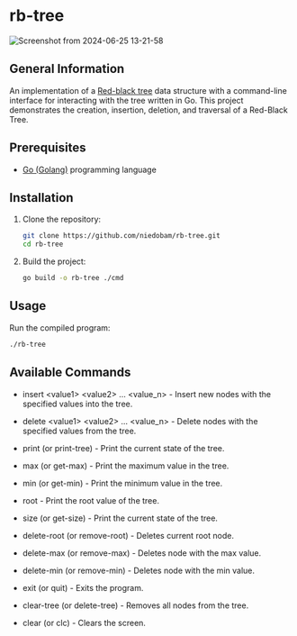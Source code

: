 # rb-tree

![Screenshot from 2024-06-25 13-21-58](https://github.com/niedobam/rb-tree/assets/127039716/21303475-83ab-4863-a909-6f0eb54a4581)

## General Information
An implementation of a [Red-black tree](https://en.wikipedia.org/wiki/Red%E2%80%93black_tree) data structure with a command-line interface for interacting with the tree written in Go. This project demonstrates the creation, insertion, deletion, and traversal of a Red-Black Tree.

## Prerequisites
* [Go (Golang)](https://go.dev/) programming language

## Installation

1. Clone the repository:

    ```sh
    git clone https://github.com/niedobam/rb-tree.git
    cd rb-tree
    ```

2. Build the project:

    ```sh
    go build -o rb-tree ./cmd
    ```

## Usage

Run the compiled program:

```sh
./rb-tree
```
## Available Commands
* insert \<value1> \<value2> ... \<value_n> - Insert new nodes with the specified values into the tree.

* delete \<value1> \<value2> ... \<value_n> - Delete nodes with the specified values from the tree.

* print (or print-tree) - Print the current state of the tree.

* max (or get-max) - Print the maximum value in the tree.

* min (or get-min) - Print the minimum value in the tree.

* root - Print the root value of the tree.

* size (or get-size) - Print the current state of the tree.

* delete-root (or remove-root) - Deletes current root node.

* delete-max (or remove-max) - Deletes node with the max value.

* delete-min (or remove-min) - Deletes node with the min value.

* exit (or quit) - Exits the program.

* clear-tree (or delete-tree) - Removes all nodes from the tree.

* clear (or clc) - Clears the screen.

